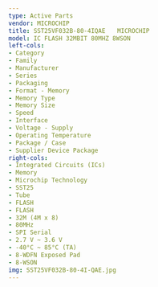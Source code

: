 ```yaml
---
type: Active Parts
vendor: MICROCHIP
title: SST25VF032B-80-4IQAE　　MICROCHIP
model: IC FLASH 32MBIT 80MHZ 8WSON
left-cols:
- Category
- Family
- Manufacturer
- Series
- Packaging 
- Format - Memory
- Memory Type
- Memory Size
- Speed
- Interface
- Voltage - Supply
- Operating Temperature
- Package / Case
- Supplier Device Package
right-cols:
- Integrated Circuits (ICs)
- Memory
- Microchip Technology
- SST25
- Tube 
- FLASH
- FLASH
- 32M (4M x 8)
- 80MHz
- SPI Serial
- 2.7 V ~ 3.6 V
- -40°C ~ 85°C (TA)
- 8-WDFN Exposed Pad
- 8-WSON
img: SST25VF032B-80-4I-QAE.jpg
---
```

